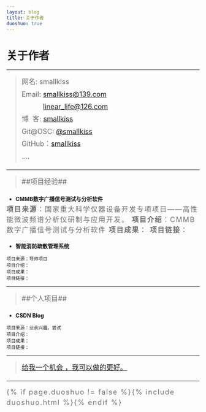 ```yaml
---
layout: blog
title: 关于作者
duoshuo: true
---
```


<style>
p {
    color: #6D6D6D;
    font-size: 18px;
    line-height: 1.5;
    letter-spacing: 2px;
    margin-top: -10px;
}
hr {
	margin-top: 0;
	margin-bottom: 25px;
}
blockquote p {
    line-height: 1.8;
    letter-spacing: 0px;
}
</style>


# 关于作者

<hr id="line"/>



> 网名: smallkiss   
> Email: <a href="mailto:smallkiss@139.com">smallkiss@139.com</a><br />
&nbsp;&nbsp;&nbsp;&nbsp;&nbsp;&nbsp;&nbsp;&nbsp;&nbsp;&nbsp;&nbsp;<a href="mailto:linear_life@126.com">linear_life@126.com</a>   
> 博&nbsp;&nbsp;客: <a href="http://smallkiss.github.io/">smallkiss</a>  
> Git@OSC: <a href="http://git.oschina.net/smallkiss">@smallkiss</a>  
> GitHub：[smallkiss](https://github.com/smallkiss)  
> ....

---

>##项目经验##

   + **CMMB数字广播信号测试与分析软件**

   **项目来源**：国家重大科学仪器设备开发专项项目——高性能微波频谱分析仪研制与应用开发。
   **项目介绍**：CMMB数字广播信号测试与分析软件
   **项目成果**：
   **项目链接**：
	
   + **智能消防疏散管理系统**

	项目来源：导师项目
	项目介绍：
	项目成果：
	项目链接：
	
---

>##个人项目##

   + **CSDN Blog**
   
	项目来源：业余兴趣，尝试
	项目介绍：
	项目成果：
	项目链接：
	
---

> [给我一个机会 ，我可以做的更好。](/)

---

{% if page.duoshuo != false %}{% include duoshuo.html %}{% endif %}